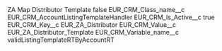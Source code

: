 <?xml version="1.0" encoding="UTF-8"?>
<CustomMetadata xmlns="http://soap.sforce.com/2006/04/metadata" xmlns:xsi="http://www.w3.org/2001/XMLSchema-instance" xmlns:xsd="http://www.w3.org/2001/XMLSchema">
    <label>ZA Map Distributor Template</label>
    <protected>false</protected>
    <values>
        <field>EUR_CRM_Class_name__c</field>
        <value xsi:type="xsd:string">EUR_CRM_AccountListingTemplateHandler</value>
    </values>
    <values>
        <field>EUR_CRM_Is_Active__c</field>
        <value xsi:type="xsd:boolean">true</value>
    </values>
    <values>
        <field>EUR_CRM_Key__c</field>
        <value xsi:type="xsd:string">EUR_ZA_Distributor</value>
    </values>
    <values>
        <field>EUR_CRM_Value__c</field>
        <value xsi:type="xsd:string">EUR_ZA_Distributor_Template</value>
    </values>
    <values>
        <field>EUR_CRM_Variable_name__c</field>
        <value xsi:type="xsd:string">validListingTemplateRTByAccountRT</value>
    </values>
</CustomMetadata>
